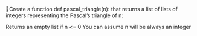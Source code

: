 Create a function def pascal_triangle(n): that returns a list of lists of integers representing the Pascal’s triangle of n:

Returns an empty list if n <= 0
You can assume n will be always an integer
